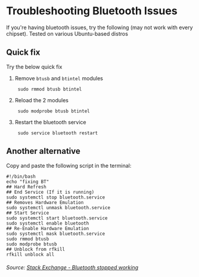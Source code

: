 # Troubleshooting Bluetooth Issues
If you're having bluetooth issues, try the following (may not work with every chipset). Tested on various Ubuntu-based distros

## Quick fix
Try the below quick fix
1. Remove `btusb` and `btintel` modules 
   ```
    sudo rmmod btusb btintel
   ```

2. Reload the 2 modules
   ```
    sudo modprobe btusb btintel
   ```
3. Restart the bluetooth service
   ```
    sudo service bluetooth restart
   ```

## Another alternative
Copy and paste the following script in the terminal:

```
#!/bin/bash
echo "fixing BT"
## Hard Refresh
## End Service (If it is running)
sudo systemctl stop bluetooth.service
## Removes Hardware Emulation
sudo systemctl unmask bluetooth.service
## Start Service
sudo systemctl start bluetooth.service
sudo systemctl enable bluetooth
## Re-Enable Hardware Emulation
sudo systemctl mask bluetooth.service
sudo rmmod btusb
sudo modprobe btusb
## Unblock from rfkill
rfkill unblock all 
```

###### *Source: [Stack Exchange - Bluetooth stopped working](https://askubuntu.com/questions/1273266/bluetooth-suddenly-stopped-working-ubuntu-20-04-no-default-controller-availabl)*